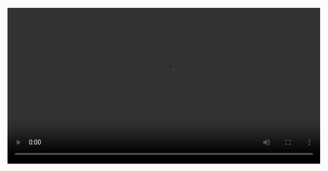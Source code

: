  <video width="700px" src="/assetes/image/Document - Google Chrome 1404-07-02 18-25-45.mp4" controls></video>
